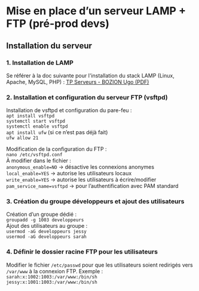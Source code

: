 # Mise en place d’un serveur LAMP + FTP (pré-prod devs)

## Installation du serveur

### 1. Installation de LAMP  
Se référer à la doc suivante pour l'installation du stack LAMP (Linux, Apache, MySQL, PHP) : [TP Serveurs - BOZION Ugo (PDF)](https://ugobozion.github.io/assets/productions/B2/TP%20Serveurs%20BOZION%20Ugo.pdf)

### 2. Installation et configuration du serveur FTP (vsftpd)  
Installation de vsftpd et configuration du pare-feu :  
`apt install vsftpd`  
`systemctl start vsftpd`  
`systemctl enable vsftpd`  
`apt install ufw` (si ce n’est pas déjà fait)  
`ufw allow 21`  

Modification de la configuration du FTP :  
`nano /etc/vsftpd.conf`  
À modifier dans le fichier :  
`anonymous_enable=NO` → désactive les connexions anonymes  
`local_enable=YES` → autorise les utilisateurs locaux  
`write_enable=YES` → autorise les utilisateurs à écrire/modifier  
`pam_service_name=vsftpd` → pour l’authentification avec PAM standard  

### 3. Création du groupe développeurs et ajout des utilisateurs  
Création d’un groupe dédié :  
`groupadd -g 1003 developpeurs`  
Ajout des utilisateurs au groupe :  
`usermod -aG developpeurs jessy`  
`usermod -aG developpeurs sarah`  

### 4. Définir le dossier racine FTP pour les utilisateurs  
Modifier le fichier `/etc/passwd` pour que les utilisateurs soient redirigés vers `/var/www` à la connexion FTP. Exemple :  
`sarah:x:1002:1003:/var/www:/bin/sh`  
`jessy:x:1001:1003:/var/www:/bin/sh`  

